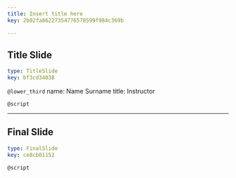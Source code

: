 ```yaml
---
title: Insert title here
key: 2b02fa86227354776578599f984c369b

---
```

## Title Slide

```yaml
type: TitleSlide
key: bf3cd34038
```





`@lower_third`
name: Name Surname
title: Instructor

`@script`




---
## Final Slide

```yaml
type: FinalSlide
key: ce8cb01152
```






`@script`



